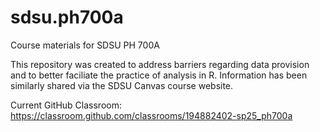 # sdsu.ph700a
Course materials for SDSU PH 700A

This repository was created to address barriers regarding data provision and to better faciliate the practice of analysis in R. Information has been similarly shared via the SDSU Canvas course website.

Current GitHub Classroom:
<https://classroom.github.com/classrooms/194882402-sp25_ph700a>
